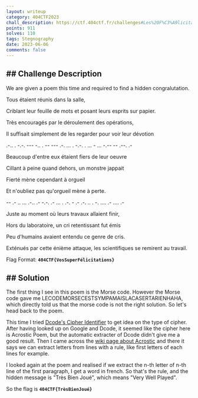 ```yaml
---
layout: writeup
category: 404CTF2023
chall_description: https://ctf.404ctf.fr/challenges#Les%20F%C3%A9licitations-46
points: 911
solves: 110
tags: Stegnography
date: 2023-06-06
comments: false
---
```


## ## Challenge Description

We are given a poem this time and required to find a hidden congralutation.

Tous étaient réunis dans la salle,

Criblant leur feuille de mots et posant leurs esprits sur papier.

Très encouragés par le déroulement des opérations,

Il suffisait simplement de les regarder pour voir leur dévotion

.-.. . -.-. --- -.. . -- --- .-. ... . -.-. . ... - ... -.-- -- .--. .-

Beaucoup d'entre eux étaient fiers de leur oeuvre

Cillant à peine quand dehors, un monstre jappait

Fierté mène cependant à orgueil

Et n'oubliez pas qu'orgueil mène à perte.

-- .- .. ... .-.. .- -.-. .- ... . .-. - .- .-. .. . -. .... .- .... .-

Juste au moment où leurs travaux allaient finir,

Hors du laboratoire, un cri retentissant fut émis

Peu d'humains avaient entendu ce genre de cris.

Exténués par cette énième attaque, les scientifiques se remirent au travail.

Flag Format: **`404CTF{VosSuperFélicitations}`**

## ## Solution

The first thing I see in this poem is the Morse code. However the Morse code gave me LECODEMORSECESTSYMPAMAISLACASERTARIENHAHA, which directly told us that the morse code is not the right solution. So let's head back to the poem.

This time I tried [Dcode's Cipher Identifier](https://www.dcode.fr/cipher-identifier) to get idea on the type of cipher. After having looked up on Google and Dcode, it seemed like the cipher here is Acrostic Poem, but the automatic extracter of Dcode didn't give me a good result. Then I came across the [wiki page about Acrostic](https://en.wikipedia.org/wiki/Acrostic) and there it says we can extract letters from lines with a rule, like first letters of each lines for example.

I looked again at the poem and realised if we extract the n-th letter of n-th line of the first paragraph, I get a word in french. So that's the rule, and the hidden message is "Très Bien Joué", which means "Very Well Played".

So the flag is **`404CTF{TrèsBienJoué}`**


